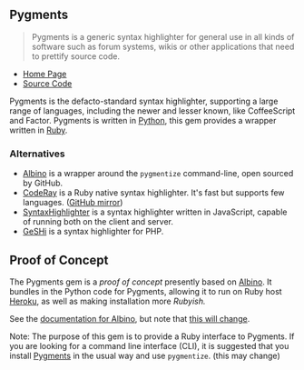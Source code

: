 ## Pygments

>Pygments is a generic syntax highlighter for general use in all kinds of software such as forum systems, wikis or other applications that need to prettify source code.

* [Home Page][Pygments]
* [Source Code][pygments_src]

Pygments is the defacto-standard syntax highlighter, supporting a large range of languages, including the newer and lesser known, like CoffeeScript and Factor. Pygments is written in [Python][], this gem provides a wrapper written in [Ruby][].

### Alternatives

* [Albino][] is a wrapper around the `pygmentize` command-line, open sourced by GitHub.
* [CodeRay][] is a Ruby native syntax highlighter. It's fast but supports few languages. ([GitHub mirror][coderay_mirror])
* [SyntaxHighlighter][] is a syntax highlighter written in JavaScript, capable of running both on the client and server.
* [GeSHi][] is a syntax highlighter for PHP.

## Proof of Concept

The Pygments gem is a *proof of concept* presently based on [Albino][]. It bundles in the Python code for Pygments, allowing it to run on Ruby host [Heroku][], as well as making installation more *Rubyish.*

See the [documentation for Albino][albino_docs], but note that [this will change][pygments_api].

Note: The purpose of this gem is to provide a Ruby interface to Pygments. If you are looking for a command line interface (CLI), it is suggested that you install [Pygments][] in the usual way and use `pygmentize`. (this may change)


[Pygments]: http://pygments.org/
[pygments_src]: http://bitbucket.org/birkenfeld/pygments-main/src

[Python]: http://python.org
[Ruby]: http://www.ruby-lang.org/en/

[Albino]: https://github.com/github/albino
[CodeRay]: http://coderay.rubychan.de/
[coderay_mirror]: https://github.com/rubychan/coderay
[SyntaxHighlighter]: http://alexgorbatchev.com/SyntaxHighlighter/
[GeSHi]: http://qbnz.com/highlighter/

[Heroku]: http://heroku.com

[albino_docs]: https://github.com/nathany/albino/blob/master/lib/albino.rb
[pygments_api]: https://github.com/nathany/pygments-gem/wiki/API


